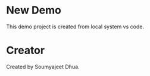 # New Demo
This demo project is created from local system vs code.

# Creator
Created by Soumyajeet Dhua.
